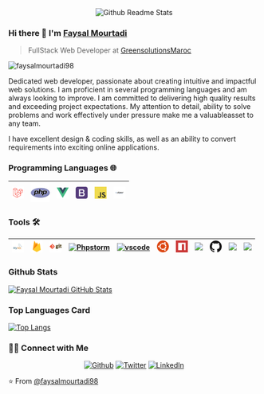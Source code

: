 <p align="center">
 <img width="100px" src="https://avatars.githubusercontent.com/u/82481970?v=4" align="center" alt="Github Readme Stats" />
</p>

### Hi there 👋 I'm [Faysal Mourtadi](https://faysalmourtadi.netlify.app/)
> FullStack Web Developer at [GreensolutionsMaroc](http://greensolutionsmaroc.com)


<img src="https://komarev.com/ghpvc/?username=faysalmourtadi98" alt="faysalmourtadi98" />

<div>
 <p>
Dedicated web developer, passionate about creating intuitive and impactful web solutions. I am proficient in several programming languages and am always looking to improve. I am committed to delivering high quality results and exceeding project expectations. My attention to detail, ability to solve problems and work effectively under pressure make me a valuableasset to any team.
  
I have excellent design & coding skills, as well as an ability to convert requirements into exciting online applications.
</p>
</div>

### Programming Languages 🌐

| [<img src="https://raw.githubusercontent.com/github/explore/80688e429a7d4ef2fca1e82350fe8e3517d3494d/topics/laravel/laravel.png" alt="Laravel" width="24">](https://laravel.com/) | [<img src="https://raw.githubusercontent.com/github/explore/80688e429a7d4ef2fca1e82350fe8e3517d3494d/topics/php/php.png" alt="php" width="38">](https://php.net/)  | [<img src="https://raw.githubusercontent.com/github/explore/80688e429a7d4ef2fca1e82350fe8e3517d3494d/topics/vue/vue.png" alt="Vue" width="24">](https://vuejs.org/)  |  [<img src="https://raw.githubusercontent.com/github/explore/80688e429a7d4ef2fca1e82350fe8e3517d3494d/topics/bootstrap/bootstrap.png" alt="Bootstrap" width="24">](https://getbootstrap.com/) |  [<img src="https://raw.githubusercontent.com/github/explore/80688e429a7d4ef2fca1e82350fe8e3517d3494d/topics/javascript/javascript.png" alt="jQuery" width="24">](https://jquery.com/) | [<img src="https://raw.githubusercontent.com/github/explore/80688e429a7d4ef2fca1e82350fe8e3517d3494d/topics/jquery/jquery.png" alt="jQuery" width="24">](https://jquery.com/)
|---|---|---|---|---|---|
 
### Tools 🛠️

| [<img src="https://raw.githubusercontent.com/github/explore/80688e429a7d4ef2fca1e82350fe8e3517d3494d/topics/mysql/mysql.png" alt="mysql" width="24">](https://www.mysql.com/) |  [<img src="https://raw.githubusercontent.com/github/explore/80688e429a7d4ef2fca1e82350fe8e3517d3494d/topics/firebase/firebase.png" alt="firebase" width="24">](https://firebase.google.com/) | [<img src="https://raw.githubusercontent.com/github/explore/80688e429a7d4ef2fca1e82350fe8e3517d3494d/topics/git/git.png" alt="Git" width="24">](https://git-scm.com/) |  [<img src="https://logonoid.com/images/phpstorm-logo.png" alt="Phpstorm" width="24">](https://www.jetbrains.com/phpstorm/) | [<img src="https://upload.wikimedia.org/wikipedia/commons/thumb/2/2d/Visual_Studio_Code_1.18_icon.svg/1200px-Visual_Studio_Code_1.18_icon.svg.png" alt="vscode" width="24">](https://code.visualstudio.com/) | [<img src="https://raw.githubusercontent.com/github/explore/80688e429a7d4ef2fca1e82350fe8e3517d3494d/topics/ubuntu/ubuntu.png" alt="Ubuntu" width="24">](https://ubuntu.com/)  |  [<img src="https://raw.githubusercontent.com/github/explore/80688e429a7d4ef2fca1e82350fe8e3517d3494d/topics/npm/npm.png" alt="Npm" width="24">](https://www.npmjs.com/) | [<img src="https://avatars.githubusercontent.com/u/22105643?s=200&v=4" width="24">](https://about.gitlab.com/) | [<img src="https://raw.githubusercontent.com/github/explore/78df643247d429f6cc873026c0622819ad797942/topics/github/github.png" width="24">](http://github.com/) |[<img src="https://avatars.githubusercontent.com/u/47359?s=200&v=4" width="24">](https://httpd.apache.org/) | [<img src="https://avatars.githubusercontent.com/u/1412239?s=200&v=4" width="24">](https://www.nginx.com/)
|---|---|---|---|---|---|---|---|---|---|---|

### Github Stats

[![Faysal Mourtadi GitHub Stats](https://github-readme-stats-git-masterrstaa-rickstaa.vercel.app/api?username=faysalmourtadi98&&show_icons=true&count_private=true&theme=transparent)](https://github.com/anandmainali)

### Top Languages Card
[![Top Langs](https://github-readme-stats.vercel.app/api/top-langs/?username=faysalmourtadi98)](https://github.com/anuraghazra/github-readme-stats)
<h3> 🤝🏻 Connect with Me </h3>

<p align="center">
 <a href="https://github.com/faysalmourtadi98" target="_blank"><img alt="Github" src="https://img.shields.io/badge/GitHub-%2312100E.svg?&style=for-the-badge&logo=Github&logoColor=white" /></a>
 <a href="https://twitter.com/faysalmourtadi" target="_blank"><img alt="Twitter" src="https://img.shields.io/badge/twitter-%231DA1F2.svg?&style=for-the-badge&logo=twitter&logoColor=white" /></a>
 <a href="https://www.linkedin.com/in/faysalmourtadi" target="_blank"><img alt="LinkedIn" src="https://img.shields.io/badge/linkedin-%230077B5.svg?&style=for-the-badge&logo=linkedin&logoColor=white" /></a>
</p>


⭐️ From [@faysalmourtadi98](https://github.com/faysalmourtadi98)
